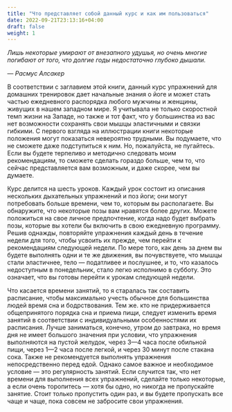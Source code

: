 ```yaml
---
title: "Что представляет собой данный курс и как им пользоваться"
date: 2022-09-21T23:13:16+04:00
draft: false
weight: 1
---
```


_Лишь некоторые умирают от внезапного удушья, но очень многие погибают от того, что долгие годы недостаточно глубоко дышали._

_— Расмус Алсакер_

В соответствии с заглавием этой книги, данный курс упражнений для домашних тренировок дает начальные знания о йоге и может стать частью ежедневного распорядка любого мужчины и женщины, живущих в нашем западном мире. Я учитывала не только скоростной темп жизни на Западе, но также и тот факт, что у большинства из вас нет возможности сохранять свои мышцы эластичными и связки гибкими. С первого взгляда на иллюстрации книги некоторые положения могут показаться невероятно трудными. Вы подумаете, что не сможете даже подступиться к ним. Но, пожалуйста, не пугайтесь. Если вы будете терпеливо и методично следовать моим рекомендациям, то сможете сделать гораздо больше, чем то, что сейчас представляется вам возможным, и даже скорее, чем вы думаете.

Курс делится на шесть уроков. Каждый урок состоит из описания нескольких дыхательных упражнений и поз йоги; они могут потребовать больше времени, чем то, которым вы располагаете. Вы обнаружите, что некоторые позы вам нравятся более других. Можете положиться на свое личное предпочтение, когда надо будет выбрать позы, которые вы хотели бы включить в свою ежедневную программу. Решив однажды, повторяйте упражнения каждый день в течение недели для того, чтобы усвоить их прежде, чем перейти к рекомендациям следующей недели. По мере того, как день за днем вы будете выполнять одни и те же движения, вы почувствуете, что мышцы стали эластичнее, тело — податливее и послушнее, и то, что казалось недоступным в понедельник, стало легко исполнимо в субботу. Это означает, что вы готовы перейти к урокам следующей недели.

Что касается времени занятий, то я старалась так составить расписание, чтобы максимально учесть обычное для большинства людей время сна и бодрствования. Тем же. кто не придерживается общепринятого порядка сна и приема пищи, следует изменить время занятий в соответствии с индивидуальными особенностями их расписания. Лучше заниматься, конечно, утром до завтрака, но время дня не имеет большого значения при условии, что упражнения выполняются на пустой желудок, через 3—4 часа после обильной пищи, через 1—2 часа после легкой, и через 30 минут после стакана сока. Также не рекомендуется выполнять упражнения непосредственно перед едой. Однако самое важное и необходимое условие — это регулярность занятий. Если случится так, что нет времени для выполнения всех упражнений, сделайте только некоторые, а если очень торопитесь — хотя бы одно, но никогда не пропускайте занятие. Стоит только пропустить один раз, и вы будете пропускать все чаще и чаще, пока совсем не забросите свои упражнения.